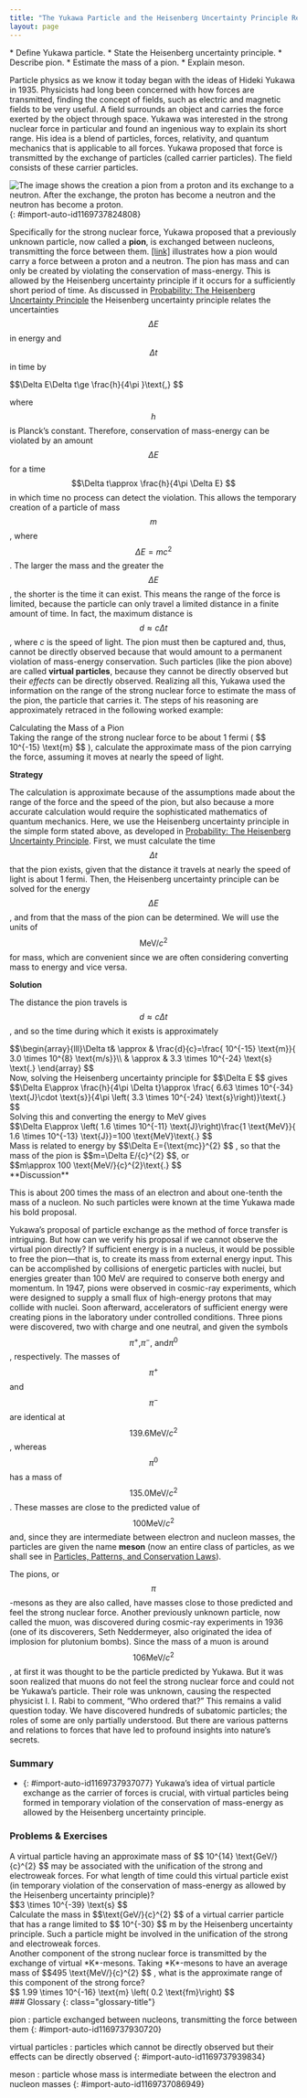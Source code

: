 ```yaml
---
title: "The Yukawa Particle and the Heisenberg Uncertainty Principle Revisited"
layout: page
---
```



<div class="abstract" markdown="1">
* Define Yukawa particle.
* State the Heisenberg uncertainty principle.
* Describe pion.
* Estimate the mass of a pion.
* Explain meson.

</div>

Particle physics as we know it today began with the ideas of Hideki Yukawa in 1935. Physicists had long been concerned with how forces are transmitted, finding the concept of fields, such as electric and magnetic fields to be very useful. A field surrounds an object and carries the force exerted by the object through space. Yukawa was interested in the strong nuclear force in particular and found an ingenious way to explain its short range. His idea is a blend of particles, forces, relativity, and quantum mechanics that is applicable to all forces. Yukawa proposed that force is transmitted by the exchange of particles (called carrier particles). The field consists of these carrier particles.

 ![The image shows the creation a pion from a proton and its exchange to a neutron. After the exchange, the proton has become a neutron and the neutron has become a proton.](../resources/Figure_34_01_01.jpg "The strong nuclear force is transmitted between a proton and neutron by the creation and exchange of a pion. The pion is created through a temporary violation of conservation of mass-energy and travels from the proton to the neutron and is recaptured. It is not directly observable and is called a virtual particle. Note that the proton and neutron change identity in the process. The range of the force is limited by the fact that the pion can only exist for the short time allowed by the Heisenberg uncertainty principle. Yukawa used the finite range of the strong nuclear force to estimate the mass of the pion; the shorter the range, the larger the mass of the carrier particle."){: #import-auto-id1169737824808}

Specifically for the strong nuclear force, Yukawa proposed that a previously unknown particle, now called a **pion**, is exchanged between nucleons, transmitting the force between them. [\[link\]](#import-auto-id1169737824808) illustrates how a pion would carry a force between a proton and a neutron. The pion has mass and can only be created by violating the conservation of mass-energy. This is allowed by the Heisenberg uncertainty principle if it occurs for a sufficiently short period of time. As discussed in [Probability: The Heisenberg Uncertainty Principle](/m42579) the Heisenberg uncertainty principle relates the uncertainties  $$\Delta E $$
 in energy and  $$\Delta t $$
 in time by

<div class="equation" id="eip-id1169611880878">
 $$\Delta E\Delta t\ge \frac{h}{4\pi }\text{,} $$
</div>

where  $$h $$
 is Planck’s constant. Therefore, conservation of mass-energy can be violated by an amount  $$\Delta E $$
 for a time  $$\Delta t\approx \frac{h}{4\pi \Delta E} $$
 in which time no process can detect the violation. This allows the temporary creation of a particle of mass  $$m $$
, where  $$\Delta E=mc^{2} $$
. The larger the mass and the greater the  $$\Delta E $$
, the shorter is the time it can exist. This means the range of the force is limited, because the particle can only travel a limited distance in a finite amount of time. In fact, the maximum distance is  $$d\approx c\Delta t $$
, where *c* is the speed of light. The pion must then be captured and, thus, cannot be directly observed because that would amount to a permanent violation of mass-energy conservation. Such particles (like the pion above) are called **virtual particles**, because they cannot be directly observed but their *effects* can be directly observed. Realizing all this, Yukawa used the information on the range of the strong nuclear force to estimate the mass of the pion, the particle that carries it. The steps of his reasoning are approximately retraced in the following worked example:

<div class="example" markdown="1">
<div class="title">
Calculating the Mass of a Pion
</div>
Taking the range of the strong nuclear force to be about 1 fermi ( $$ 10^{-15} \text{m} $$
), calculate the approximate mass of the pion carrying the force, assuming it moves at nearly the speed of light.

**Strategy**

The calculation is approximate because of the assumptions made about the range of the force and the speed of the pion, but also because a more accurate calculation would require the sophisticated mathematics of quantum mechanics. Here, we use the Heisenberg uncertainty principle in the simple form stated above, as developed in [Probability: The Heisenberg Uncertainty Principle](/m42579). First, we must calculate the time  $$\Delta t $$
 that the pion exists, given that the distance it travels at nearly the speed of light is about 1 fermi. Then, the Heisenberg uncertainty principle can be solved for the energy  $$\Delta E $$
, and from that the mass of the pion can be determined. We will use the units of  $$\text{MeV}/{c}^{2} $$
 for mass, which are convenient since we are often considering converting mass to energy and vice versa.

**Solution**

The distance the pion travels is  $$d\approx c\Delta t $$
, and so the time during which it exists is approximately

<div class="equation" id="eip-id1335514">
 $$\begin{array}{lll}\Delta t& \approx & \frac{d}{c}=\frac{  10^{-15} \text{m}}{ 3.0 \times 10^{8}  \text{m/s}}\\ & \approx &  3.3 \times 10^{-24}  \text{s} \text{.} \end{array} $$
</div>
Now, solving the Heisenberg uncertainty principle for  $$\Delta E $$
 gives

<div class="equation" id="eip-id1169611923202">
 $$\Delta E\approx \frac{h}{4\pi \Delta t}\approx \frac{ 6.63 \times 10^{-34}  \text{J}\cdot \text{s}}{4\pi \left( 3.3 \times 10^{-24}  \text{s}\right)}\text{.} $$
</div>
Solving this and converting the energy to MeV gives

<div class="equation" id="eip-id2175608">
 $$\Delta E\approx \left( 1.6 \times 10^{-11}  \text{J}\right)\frac{1 \text{MeV}}{ 1.6 \times 10^{-13}  \text{J}}=100 \text{MeV}\text{.} $$
</div>
Mass is related to energy by  $$\Delta E={\text{mc}}^{2} $$
, so that the mass of the pion is  $$m=\Delta E/{c}^{2} $$, or 

<div class="equation" id="eip-id1169611877559">
 $$m\approx 100 \text{MeV/}{c}^{2}\text{.} $$
</div>
**Discussion**

This is about 200 times the mass of an electron and about one-tenth the mass of a nucleon. No such particles were known at the time Yukawa made his bold proposal.

</div>

Yukawa’s proposal of particle exchange as the method of force transfer is intriguing. But how can we verify his proposal if we cannot observe the virtual pion directly? If sufficient energy is in a nucleus, it would be possible to free the pion—that is, to create its mass from external energy input. This can be accomplished by collisions of energetic particles with nuclei, but energies greater than 100 MeV are required to conserve both energy and momentum. In 1947, pions were observed in cosmic-ray experiments, which were designed to supply a small flux of high-energy protons that may collide with nuclei. Soon afterward, accelerators of sufficient energy were creating pions in the laboratory under controlled conditions. Three pions were discovered, two with charge and one neutral, and given the symbols  $${\pi }^{+}\text{,} {\pi }^{-}\text{, and} {\pi }^{0} $$
, respectively. The masses of  $${\pi }^{+} $$
 and  $${\pi }^{-} $$
 are identical at  $$ 139.6 \text{MeV/}{c}^{2} $$
, whereas  $${\pi }^{0} $$
 has a mass of  $$ 135.0 \text{MeV/}{c}^{2} $$
. These masses are close to the predicted value of  $$100 \text{MeV/}{c}^{2} $$
 and, since they are intermediate between electron and nucleon masses, the particles are given the name **meson** (now an entire class of particles, as we shall see in [Particles, Patterns, and Conservation Laws](/m42674)).

The pions, or  $$\pi  $$
-mesons as they are also called, have masses close to those predicted and feel the strong nuclear force. Another previously unknown particle, now called the muon, was discovered during cosmic-ray experiments in 1936 (one of its discoverers, Seth Neddermeyer, also originated the idea of implosion for plutonium bombs). Since the mass of a muon is around  $$106 \text{MeV/}{c}^{2} $$
, at first it was thought to be the particle predicted by Yukawa. But it was soon realized that muons do not feel the strong nuclear force and could not be Yukawa’s particle. Their role was unknown, causing the respected physicist I. I. Rabi to comment, “Who ordered that?” This remains a valid question today. We have discovered hundreds of subatomic particles; the roles of some are only partially understood. But there are various patterns and relations to forces that have led to profound insights into nature’s secrets.

### Summary

* {: #import-auto-id1169737937077} Yukawa’s idea of virtual particle exchange as the carrier of forces is crucial, with virtual particles being formed in temporary violation of the conservation of mass-energy as allowed by the Heisenberg uncertainty principle.

### Problems &amp; Exercises

<div class="exercise" data-element-type="problems-exercises">
<div class="problem" markdown="1">
A virtual particle having an approximate mass of  $$ 10^{14} \text{GeV/}{c}^{2} $$
 may be associated with the unification of the strong and electroweak forces. For what length of time could this virtual particle exist (in temporary violation of the conservation of mass-energy as allowed by the Heisenberg uncertainty principle)?

</div>
<div class="solution" data-element-type="problems-exercises" markdown="1">
 $$3 \times 10^{-39} \text{s} $$
</div>
</div>

<div class="exercise" data-element-type="problems-exercises">
<div class="problem" markdown="1">
Calculate the mass in  $$\text{GeV/}{c}^{2} $$
 of a virtual carrier particle that has a range limited to  $$ 10^{-30} $$
 m by the Heisenberg uncertainty principle. Such a particle might be involved in the unification of the strong and electroweak forces.

</div>
</div>

<div class="exercise" data-element-type="problems-exercises">
<div class="problem" markdown="1">
Another component of the strong nuclear force is transmitted by the exchange of virtual *K*-mesons. Taking *K*-mesons to have an average mass of  $$495 \text{MeV/}{c}^{2} $$
, what is the approximate range of this component of the strong force?

</div>
<div class="solution" data-element-type="problems-exercises" markdown="1">
 $$ 1.99 \times 10^{-16}  \text{m}  \left( 0.2 \text{fm}\right) $$
</div>
</div>

<div class="glossary" markdown="1">
### Glossary
{: class="glossary-title"}

pion
: particle exchanged between nucleons, transmitting the force between them
{: #import-auto-id1169737930720}

virtual particles
: particles which cannot be directly observed but their effects can be directly observed
{: #import-auto-id1169737939834}

meson
: particle whose mass is intermediate between the electron and nucleon masses
{: #import-auto-id1169737086949}

</div>
